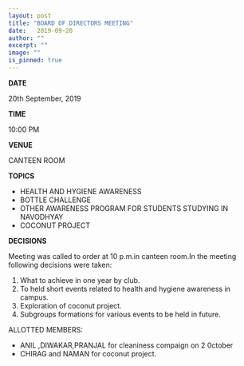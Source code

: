 ```yaml
---
layout: post
title: "BOARD OF DIRECTORS MEETING"
date:   2019-09-20
author: ""
excerpt: ""
image: ""
is_pinned: true
---
```

                             
**DATE**

20th September, 2019

**TIME**

10:00 PM

**VENUE**

CANTEEN ROOM

**TOPICS**
 - HEALTH AND HYGIENE AWARENESS 
 - BOTTLE CHALLENGE
 - OTHER AWARENESS PROGRAM FOR STUDENTS STUDYING IN NAVODHYAY
 - COCONUT PROJECT

**DECISIONS**

Meeting was called to order at 10 p.m.in canteen room.In the  meeting following decisions were taken:
 1. What to achieve in one year by club.
 2. To held short events related to health and hygiene awareness in campus.
 3. Exploration of coconut project.
 4. Subgroups formations for various events to be held in future.

ALLOTTED MEMBERS:
 - ANIL ,DIWAKAR,PRANJAL for cleaniness compaign on 2 0ctober
 - CHIRAG and NAMAN for coconut project.
 






